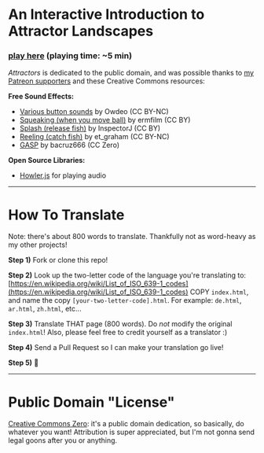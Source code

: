 # An Interactive Introduction to Attractor Landscapes

### [play here](http://ncase.me/attractors/) (playing time: ~5 min)

*Attractors* is dedicated to the public domain,
and was possible thanks to [my Patreon supporters](http://patreon.com/ncase)
and these Creative Commons resources:

**Free Sound Effects:**

* [Various button sounds](https://freesound.org/people/Owdeo/sounds/116653/) by Owdeo (CC BY-NC)
* [Squeaking (when you move ball)](https://freesound.org/people/ermfilm/sounds/130013/) by ermfilm (CC BY)
* [Splash (release fish)](https://freesound.org/people/InspectorJ/sounds/416710/) by InspectorJ (CC BY)
* [Reeling (catch fish)](https://freesound.org/people/et_graham/sounds/366344/) by et_graham (CC BY-NC)
* [GASP](https://freesound.org/people/bacruz666/sounds/341908/) by bacruz666 (CC Zero)

**Open Source Libraries:**

* [Howler.js](https://howlerjs.com/) for playing audio

---

# How To Translate

Note: there's about 800 words to translate. Thankfully not as word-heavy as my other projects!

**Step 1)** Fork or clone this repo!

**Step 2)**
Look up the two-letter code of the language you're translating to:
[https://en.wikipedia.org/wiki/List_of_ISO_639-1_codes](https://en.wikipedia.org/wiki/List_of_ISO_639-1_codes)
COPY `index.html`, and name the copy `[your-two-letter-code].html`.
For example: `de.html`, `ar.html`, `zh.html`, etc...

**Step 3)** Translate THAT page (800 words).
Do *not* modify the original `index.html`!
Also, please feel free to credit yourself as a translator :)

**Step 4)** Send a Pull Request so I can make your translation go live!

**Step 5)** 🎉

---

# Public Domain "License"

[Creative Commons Zero](https://github.com/ncase/trust/blob/gh-pages/LICENSE):
it's a public domain dedication, so basically, do whatever you want!
Attribution is super appreciated, but I'm not gonna send legal goons after you or anything.